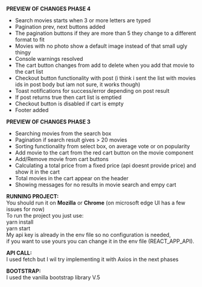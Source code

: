 **PREVIEW OF CHANGES PHASE 4**
- Search movies starts when 3 or more letters are typed
- Pagination prev, next buttons added
- The pagination buttons if they are more than 5 they change to a different format to fit
- Movies with no photo show a default image instead of that small ugly thingy 
- Console warnings resolved
- The cart button changes from add to delete when you add that movie to the cart list
- Checkout button functionality with post (i think i sent the list with movies ids in post body but iam not sure, it works though)
- Toast notifications for success/error depending on post result
- If post returns true then cart list is emptied 
- Checkout button is disabled if cart is empty
- Footer added

**PREVIEW OF CHANGES PHASE 3**
- Searching movies from the search box
- Pagination if search result gives > 20 movies
- Sorting functionality from select box, on average vote or on popularity
- Add movie to the cart from the red cart button on the movie component
- Add/Remove movie from cart buttons
- Calculating a total price from a fixed price (api doesnt provide price) and show it in the cart
- Total movies in the cart appear on the header
- Showing messages for no results in movie search and empy cart


**RUNNING PROJECT:**<br>
You should run it on **Mozilla** or **Chrome**  (on microsoft edge UI has a few issues for now)<br>
To run the project you just use: <br>
yarn install <br>
yarn start <br>
My api key is already in the env file so no configuration is needed,<br>
if you want to use yours you can change it in the env file (REACT_APP_API).


**API CALL:**<br>
I used fetch but I wil try implementing it with Axios in the next phases

**BOOTSTRAP:**<br>
I used the vanilla bootstrap library V.5
